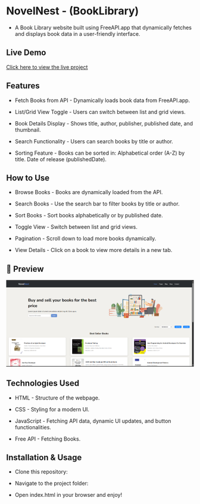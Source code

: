 # NovelNest - (BookLibrary)

- A Book Library website built using FreeAPI.app that dynamically fetches and displays book data in a user-friendly interface.

##  Live Demo  

[Click here to view the live project](https://mg-book-library.netlify.app/)

## Features

- Fetch Books from API - Dynamically loads book data from FreeAPI.app.

- List/Grid View Toggle - Users can switch between list and grid views.

- Book Details Display - Shows title, author, publisher, published date, and thumbnail.

- Search Functionality - Users can search books by title or author.

- Sorting Feature - Books can be sorted in: Alphabetical order (A-Z) by title. Date of release (publishedDate).

## How to Use

- Browse Books - Books are dynamically loaded from the API.

- Search Books - Use the search bar to filter books by title or author.

- Sort Books - Sort books alphabetically or by published date.

- Toggle View - Switch between list and grid views.

- Pagination - Scroll down to load more books dynamically.

- View Details - Click on a book to view more details in a new tab.

## 📸 Preview
![alt text](image.png)

## Technologies Used

- HTML - Structure of the webpage.

- CSS - Styling for a modern UI.

- JavaScript - Fetching API data, dynamic UI updates, and button functionalities.

- Free API - Fetching Books.

##  Installation & Usage

- Clone this repository:

- Navigate to the project folder:

- Open index.html in your browser and enjoy! 
